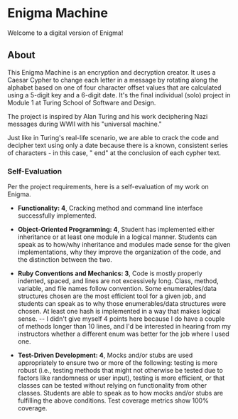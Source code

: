 # Enigma Machine

Welcome to a digital version of Enigma!

## About

This Enigma Machine is an encryption and decryption creator. It uses a Caesar Cypher to change each letter in a message by rotating along the alphabet based on one of four character offset values that are calculated using a 5-digit key and a 6-digit date. It's the final individual (solo) project in Module 1 at Turing School of Software and Design.

The project is inspired by Alan Turing and his work deciphering Nazi messages during WWII with his "universal machine."

Just like in Turing's real-life scenario, we are able to crack the code and decipher text using only a date because there is a known, consistent series of characters - in this case, " end" at the conclusion of each cypher text.

### Self-Evaluation

Per the project requirements, here is a self-evaluation of my work on Enigma.

- **Functionality: 4**, Cracking method and command line interface successfully implemented.

- **Object-Oriented Programming: 4**, Student has implemented either inheritance or at least one module in a logical manner. Students can speak as to how/why inheritance and modules made sense for the given implementations, why they improve the organization of the code, and the distinction between the two.

- **Ruby Conventions and Mechanics: 3**, Code is mostly properly indented, spaced, and lines are not excessively long. Class, method, variable, and file names follow convention. Some enumerables/data structures chosen are the most efficient tool for a given job, and students can speak as to why those enumerables/data structures were chosen. At least one hash is implemented in a way that makes logical sense.
 -- I didn't give myself 4 points here because I do have a couple of methods longer than 10 lines, and I'd be interested in hearing from my instructors whether a different enum was better for the job where I used one.

- **Test-Driven Development: 4**, Mocks and/or stubs are used appropriately to ensure two or more of the following: testing is more robust (i.e., testing methods that might not otherwise be tested due to factors like randomness or user input), testing is more efficient, or that classes can be tested without relying on functionality from other classes. Students are able to speak as to how mocks and/or stubs are fulfilling the above conditions. Test coverage metrics show 100% coverage.
